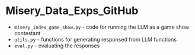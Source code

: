 # Misery_Data_Exps_GitHub
 
- `misery_index_game_show.py` - code for running the LLM as a game show contestant
- `utils.py` - functions for generating responsed from LLM functions
- `eval.py` - evaluating the responses

